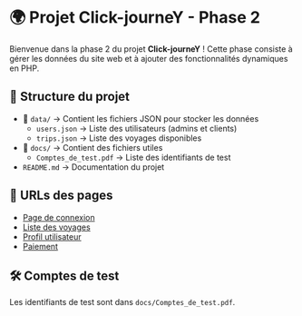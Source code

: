 # 🌍 Projet Click-journeY - Phase 2  

Bienvenue dans la phase 2 du projet **Click-journeY** ! Cette phase consiste à gérer les données du site web et à ajouter des fonctionnalités dynamiques en PHP.  

## 📂 Structure du projet  

- 📁 `data/` → Contient les fichiers JSON pour stocker les données  
  - `users.json` → Liste des utilisateurs (admins et clients)  
  - `trips.json` → Liste des voyages disponibles  
- 📁 `docs/` → Contient des fichiers utiles  
  - `Comptes_de_test.pdf` → Liste des identifiants de test  
- `README.md` → Documentation du projet  

## 🔗 URLs des pages  

- [Page de connexion](connexion.php)  
- [Liste des voyages](voyages.php)  
- [Profil utilisateur](profile.php)  
- [Paiement](paiement.php)  

## 🛠 Comptes de test  

Les identifiants de test sont dans `docs/Comptes_de_test.pdf`.  
